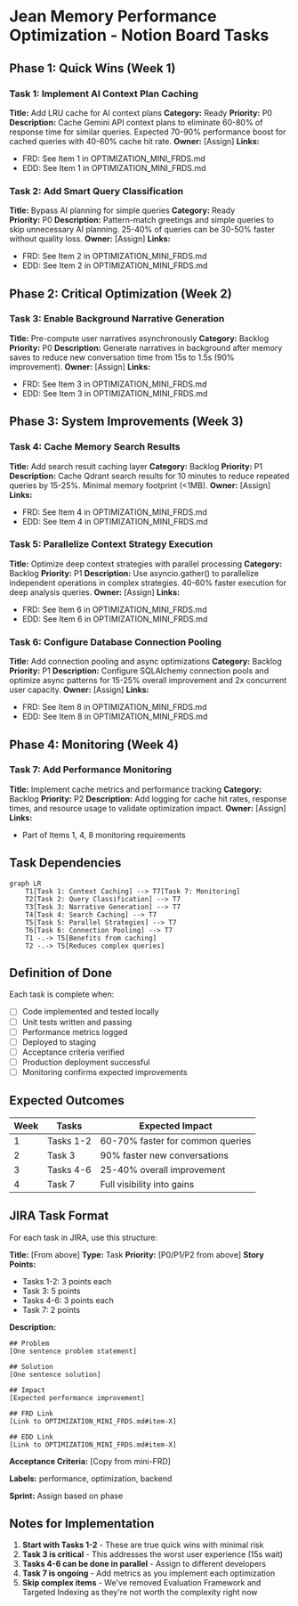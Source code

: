 # Jean Memory Performance Optimization - Notion Board Tasks

## Phase 1: Quick Wins (Week 1)

### Task 1: Implement AI Context Plan Caching
**Title:** Add LRU cache for AI context plans
**Category:** Ready
**Priority:** P0
**Description:** Cache Gemini API context plans to eliminate 60-80% of response time for similar queries. Expected 70-90% performance boost for cached queries with 40-60% cache hit rate.
**Owner:** [Assign]
**Links:** 
- FRD: See Item 1 in OPTIMIZATION_MINI_FRDS.md
- EDD: See Item 1 in OPTIMIZATION_MINI_FRDS.md

### Task 2: Add Smart Query Classification
**Title:** Bypass AI planning for simple queries
**Category:** Ready  
**Priority:** P0
**Description:** Pattern-match greetings and simple queries to skip unnecessary AI planning. 25-40% of queries can be 30-50% faster without quality loss.
**Owner:** [Assign]
**Links:**
- FRD: See Item 2 in OPTIMIZATION_MINI_FRDS.md
- EDD: See Item 2 in OPTIMIZATION_MINI_FRDS.md

## Phase 2: Critical Optimization (Week 2)

### Task 3: Enable Background Narrative Generation
**Title:** Pre-compute user narratives asynchronously
**Category:** Backlog
**Priority:** P0
**Description:** Generate narratives in background after memory saves to reduce new conversation time from 15s to 1.5s (90% improvement).
**Owner:** [Assign]
**Links:**
- FRD: See Item 3 in OPTIMIZATION_MINI_FRDS.md
- EDD: See Item 3 in OPTIMIZATION_MINI_FRDS.md

## Phase 3: System Improvements (Week 3)

### Task 4: Cache Memory Search Results
**Title:** Add search result caching layer
**Category:** Backlog
**Priority:** P1
**Description:** Cache Qdrant search results for 10 minutes to reduce repeated queries by 15-25%. Minimal memory footprint (<1MB).
**Owner:** [Assign]
**Links:**
- FRD: See Item 4 in OPTIMIZATION_MINI_FRDS.md
- EDD: See Item 4 in OPTIMIZATION_MINI_FRDS.md

### Task 5: Parallelize Context Strategy Execution
**Title:** Optimize deep context strategies with parallel processing
**Category:** Backlog
**Priority:** P1
**Description:** Use asyncio.gather() to parallelize independent operations in complex strategies. 40-60% faster execution for deep analysis queries.
**Owner:** [Assign]
**Links:**
- FRD: See Item 6 in OPTIMIZATION_MINI_FRDS.md
- EDD: See Item 6 in OPTIMIZATION_MINI_FRDS.md

### Task 6: Configure Database Connection Pooling
**Title:** Add connection pooling and async optimizations
**Category:** Backlog
**Priority:** P1
**Description:** Configure SQLAlchemy connection pools and optimize async patterns for 15-25% overall improvement and 2x concurrent user capacity.
**Owner:** [Assign]
**Links:**
- FRD: See Item 8 in OPTIMIZATION_MINI_FRDS.md
- EDD: See Item 8 in OPTIMIZATION_MINI_FRDS.md

## Phase 4: Monitoring (Week 4)

### Task 7: Add Performance Monitoring
**Title:** Implement cache metrics and performance tracking
**Category:** Backlog
**Priority:** P2
**Description:** Add logging for cache hit rates, response times, and resource usage to validate optimization impact.
**Owner:** [Assign]
**Links:**
- Part of Items 1, 4, 8 monitoring requirements

## Task Dependencies

```mermaid
graph LR
    T1[Task 1: Context Caching] --> T7[Task 7: Monitoring]
    T2[Task 2: Query Classification] --> T7
    T3[Task 3: Narrative Generation] --> T7
    T4[Task 4: Search Caching] --> T7
    T5[Task 5: Parallel Strategies] --> T7
    T6[Task 6: Connection Pooling] --> T7
    T1 -.-> T5[Benefits from caching]
    T2 -.-> T5[Reduces complex queries]
```

## Definition of Done

Each task is complete when:
- [ ] Code implemented and tested locally
- [ ] Unit tests written and passing
- [ ] Performance metrics logged
- [ ] Deployed to staging
- [ ] Acceptance criteria verified
- [ ] Production deployment successful
- [ ] Monitoring confirms expected improvements

## Expected Outcomes

| Week | Tasks | Expected Impact |
|------|-------|-----------------|
| 1 | Tasks 1-2 | 60-70% faster for common queries |
| 2 | Task 3 | 90% faster new conversations |
| 3 | Tasks 4-6 | 25-40% overall improvement |
| 4 | Task 7 | Full visibility into gains |

## JIRA Task Format

For each task in JIRA, use this structure:

**Title:** [From above]
**Type:** Task
**Priority:** [P0/P1/P2 from above]
**Story Points:** 
- Tasks 1-2: 3 points each
- Task 3: 5 points
- Tasks 4-6: 3 points each
- Task 7: 2 points

**Description:**
```
## Problem
[One sentence problem statement]

## Solution
[One sentence solution]

## Impact
[Expected performance improvement]

## FRD Link
[Link to OPTIMIZATION_MINI_FRDS.md#item-X]

## EDD Link
[Link to OPTIMIZATION_MINI_FRDS.md#item-X]
```

**Acceptance Criteria:**
[Copy from mini-FRD]

**Labels:** performance, optimization, backend

**Sprint:** Assign based on phase

## Notes for Implementation

1. **Start with Tasks 1-2** - These are true quick wins with minimal risk
2. **Task 3 is critical** - This addresses the worst user experience (15s wait)
3. **Tasks 4-6 can be done in parallel** - Assign to different developers
4. **Task 7 is ongoing** - Add metrics as you implement each optimization
5. **Skip complex items** - We've removed Evaluation Framework and Targeted Indexing as they're not worth the complexity right now